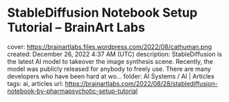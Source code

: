 # StableDiffusion Notebook Setup Tutorial – BrainArt Labs

cover: https://brainartlabs.files.wordpress.com/2022/08/cathuman.png
created: December 26, 2022 4:37 AM (UTC)
description: StableDiffusion is the latest AI model to takeover the image synthesis scene. Recently, the model was publicly released for anybody to freely use. There are many developers who have been hard at wo…
folder: AI Systems / AI | Articles
tags: ai, articles
url: https://brainartlabs.com/2022/08/28/stablediffusion-notebook-by-pharmapsychotic-setup-tutorial
